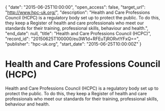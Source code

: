 {
  "date": "2015-06-25T10:00:00", 
  "open_access": false, 
  "target_url": "http://www.hpc-uk.org/", 
  "description": "Health and Care Professions Council (HCPC) is a regulatory body set up to protect the public. To do this, they keep a Register of health and care professionals who meet our standards for their training, professional skills, behaviour and health.", 
  "end_date": null, 
  "title": "Health and Care Professions Council (HCPC)", 
  "record_id": "20150625T100000/eu3W1d+RFEuTjRORvtYFxQ==", 
  "publisher": "hpc-uk.org", 
  "start_date": "2015-06-25T10:00:00Z"
}

# Health and Care Professions Council (HCPC)

Health and Care Professions Council (HCPC) is a regulatory body set up to protect the public. To do this, they keep a Register of health and care professionals who meet our standards for their training, professional skills, behaviour and health.